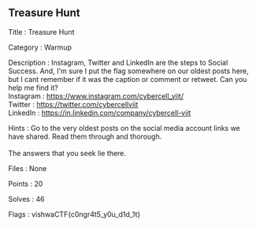 ## Treasure Hunt

Title : Treasure Hunt

Category : Warmup

Description : Instagram, Twitter and LinkedIn are the steps to Social Success.
And, I'm sure I put the flag somewhere on our oldest posts here, but I cant remember if it was the caption or comment or retweet. Can you help me find it? </br>
Instagram : https://www.instagram.com/cybercell_viit/ </br>
Twitter   : https://twitter.com/cybercellviit </br>
LinkedIn  : https://in.linkedin.com/company/cybercell-viit

Hints : Go to the very oldest posts on the social media account links we have shared. Read them through and thorough. 
</br></br>
The answers that you seek lie there.

Files : None

Points : 20

Solves : 46

Flags : vishwaCTF{c0ngr4t5_y0u_d1d_1t}